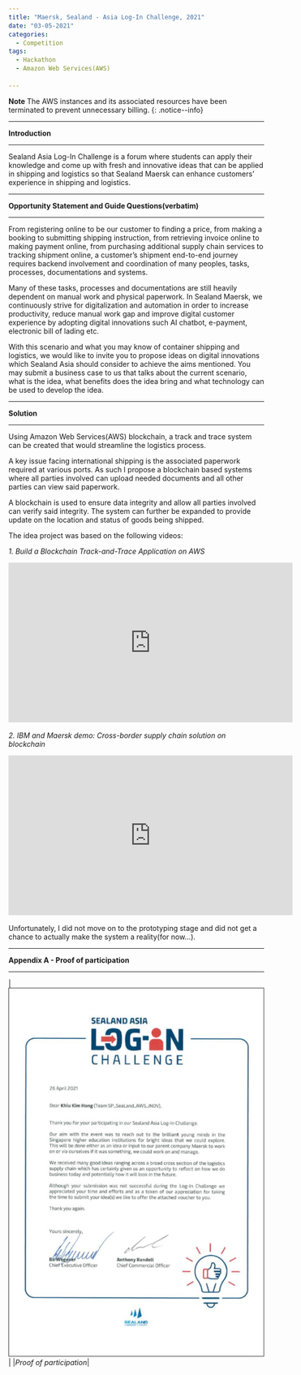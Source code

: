 ```yaml
---
title: "Maersk, Sealand - Asia Log-In Challenge, 2021"
date: "03-05-2021"
categories:
  - Competition
tags:
  - Hackathon
  - Amazon Web Services(AWS)

---
```


**Note** The AWS instances and its associated resources have been terminated to prevent unnecessary billing.
{: .notice--info}

***

<strong>Introduction</strong>

***

Sealand Asia Log-In Challenge is a forum where students can apply their knowledge and come up with fresh and innovative ideas that can be applied in shipping and logistics so that Sealand Maersk can enhance customers’ experience in shipping and logistics. 

***

<strong>Opportunity Statement and Guide Questions(verbatim)</strong>

***

From registering online to be our customer to finding a price, from making a booking to submitting shipping instruction, from retrieving invoice online to making payment online, from purchasing additional supply chain services to tracking shipment online, a customer’s shipment end-to-end journey requires backend involvement and coordination of many peoples, tasks, processes, documentations and systems.

Many of these tasks, processes and documentations are still heavily dependent on manual work and physical paperwork. In Sealand Maersk, we continuously strive for digitalization and automation in order to increase productivity, reduce manual work gap and improve digital customer experience by adopting digital innovations such AI chatbot, e-payment, electronic bill of lading etc.

With this scenario and what you may know of container shipping and logistics, we would like to invite you to propose ideas on digital innovations which Sealand Asia should consider to achieve the aims mentioned. You may submit a business case to us that talks about the current scenario, what is the idea, what benefits does the idea bring and what technology can be used to develop the idea. 

***

<strong>Solution</strong>

***

Using Amazon Web Services(AWS) blockchain, a track and trace system can be created that would streamline the logistics process.

A key issue facing international shipping is the associated paperwork required at various ports. As such I propose a blockchain based systems where all parties involved can upload needed documents and all other parties can view said paperwork. 

A blockchain is used to ensure data integrity and allow all parties involved can verify said integrity. The system can further be expanded to provide update on the location and status of goods being shipped. 

The idea project was based on the following videos:

<em>1. Build a Blockchain Track-and-Trace Application on AWS</em>
<iframe width="560" height="315" src="https://www.youtube.com/embed/x-AjS-WuF2Q" title="YouTube video player" frameborder="0" allow="accelerometer; autoplay; clipboard-write; encrypted-media; gyroscope; picture-in-picture" allowfullscreen></iframe>


<em>2. IBM and Maersk demo: Cross-border supply chain solution on blockchain</em>
<iframe width="560" height="315" src="https://www.youtube.com/embed/tdhpYQCWnCw" title="YouTube video player" frameborder="0" allow="accelerometer; autoplay; clipboard-write; encrypted-media; gyroscope; picture-in-picture" allowfullscreen></iframe>

Unfortunately, I did not move on to the prototyping stage and did not get a chance to actually make the system a reality(for now...).

***

<strong>Appendix A - Proof of participation </strong>

***

|![proof](/assets/images/Hackathon-SeaLand-2021/SeaLand-2021_cert.png)|
|<em>Proof of participation</em>|